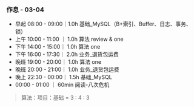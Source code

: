 ### 作息 - 03-04
- 早起 08:00 - 09:00｜1.0h 基础_MySQL（B+索引、Buffer、日志、事务、锁）
- 上午 10:00 - 11:00 ｜ 1.0h 算法 review & one
- 下午 14:00 - 15:00｜ 1.0h 算法 one 
- 下午 16:00 - 17:30｜ 2.0h 业务_退货包运费
- 晚班 19:00 - 20:00｜ 1.0h 算法 one
- 晚班 20:00 - 21:00｜ 1.0h 业务_退货包运费
- 晚上 22:30 - 00:00｜ 1.5h 基础_MySQL
- 00:00 - 01:00 ｜ 60min 阅读-八次危机
>算法：项目：基础 = 3 : 4 : 3